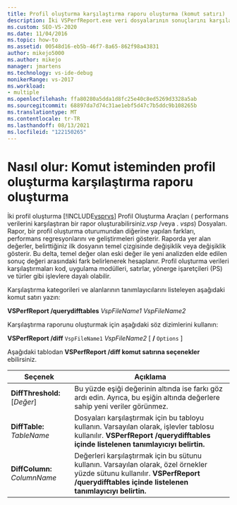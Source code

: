 ```yaml
---
title: Profil oluşturma karşılaştırma raporu oluşturma (komut satırı)
description: İki VSPerfReport.exe veri dosyalarının sonuçlarını karşılaştırmak için komut satırına bir komut satırı oluşturun. Karşılaştırma, profil oluşturma oturumları arasındaki farkları gösterir.
ms.custom: SEO-VS-2020
ms.date: 11/04/2016
ms.topic: how-to
ms.assetid: 00548d16-eb5b-46f7-8a65-862f98a43831
author: mikejo5000
ms.author: mikejo
manager: jmartens
ms.technology: vs-ide-debug
monikerRange: vs-2017
ms.workload:
- multiple
ms.openlocfilehash: ffa80280a5dda1d8fc25e40c8ed5269d3328a5ab
ms.sourcegitcommit: 68897da7d74c31ae1ebf5d47c7b5ddc9b108265b
ms.translationtype: MT
ms.contentlocale: tr-TR
ms.lasthandoff: 08/13/2021
ms.locfileid: "122150265"
---
```

# <a name="how-to-create-a-profiler-comparison-report-from-a-command-prompt"></a>Nasıl olur: Komut isteminden profil oluşturma karşılaştırma raporu oluşturma
İki profil oluşturma [!INCLUDE[vsprvs](../code-quality/includes/vsprvs_md.md)] Profil Oluşturma Araçları ( performans verilerini karşılaştıran bir rapor oluşturabilirsiniz.*vsp* /veya . *vsps*) Dosyaları. Rapor, bir profil oluşturma oturumundan diğerine yapılan farkları, performans regresyonlarını ve geliştirmeleri gösterir. Raporda yer alan değerler, belirttiğiniz ilk dosyanın temel çizgisinde değişiklik veya değişiklik gösterir. Bu delta, temel değer olan eski değer ile yeni analizden elde edilen sonuç değeri arasındaki fark belirlenerek hesaplanır. Profil oluşturma verileri karşılaştırmaları kod, uygulama modülleri, satırlar, yönerge işaretçileri (PS) ve türler gibi işlevlere dayalı olabilir.

 Karşılaştırma kategorileri ve alanlarının tanımlayıcılarını listeleyen aşağıdaki komut satırı yazın:

 **VSPerfReport /querydifftables**  *VspFileName1* *VspFileName2*

 Karşılaştırma raporunu oluşturmak için aşağıdaki söz dizimlerini kullanın:

 **VSPerfReport /diff** `VspFileName1` *VspFileName2* [ **/** `Options` ]  

 Aşağıdaki tablodan **VSPerfReport /diff komut satırına seçenekler** ebilirsiniz.

|Seçenek|Açıklama|
|------------|-----------------|
|**DiffThreshold:**[*Değer*]|Bu yüzde eşiği değerinin altında ise farkı göz ardı edin. Ayrıca, bu eşiğin altında değerlere sahip yeni veriler görünmez.|
|**DiffTable:** *TableName*|Dosyaları karşılaştırmak için bu tabloyu kullanın. Varsayılan olarak, işlevler tablosu kullanılır. **VSPerfReport /querydifftables içinde listelenen tanımlayıcıyı belirtin.**|
|**DiffColumn:** *ColumnName*|Değerleri karşılaştırmak için bu sütunu kullanın. Varsayılan olarak, özel örnekler yüzde sütunu kullanılır. **VSPerfReport /querydifftables içinde listelenen tanımlayıcıyı belirtin.**|
